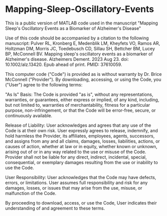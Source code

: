 # Mapping-Sleep-Oscillatory-Events
This is a public version of MATLAB code used in the manuscript "Mapping Sleep's Oscillatory Events as a Biomarker of Alzheimer's Disease"

Use of this code should be accompanied by a citation to the following manuscript: Pulver RL, Kronberg E, Medenblik LM, Kheyfets VO, Ramos AR, Holtzman DM, Morris JC, Toedebusch CD, Sillau SH, Bettcher BM, Lucey BP, McConnell BV. Mapping sleep's oscillatory events as a biomarker of Alzheimer's disease. Alzheimers Dement. 2023 Aug 23. doi: 10.1002/alz.13420. Epub ahead of print. PMID: 37610059.

This computer code ("Code") is provided as is without warranty by Dr. Brice McConnell ("Provider"). By downloading, accessing, or using the Code, you ("User") agree to the following terms:

"As Is" Basis: The Code is provided "as is", without any representations, warranties, or guarantees, either express or implied, of any kind, including, but not limited to, warranties of merchantability, fitness for a particular purpose, non-infringement, or that the Code will be error-free, secure, or continuously available.

Release of Liability: User acknowledges and agrees that any use of the Code is at their own risk. User expressly agrees to release, indemnify, and hold harmless the Provider, its affiliates, employees, agents, successors, and assigns from any and all claims, damages, losses, liabilities, actions, or causes of action, whether at law or in equity, whether known or unknown, arising out of or in any way related to the use or misuse of the Code. Provider shall not be liable for any direct, indirect, incidental, special, consequential, or exemplary damages resulting from the use or inability to use the Code.

User Responsibility: User acknowledges that the Code may have defects, errors, or limitations. User assumes full responsibility and risk for any damages, losses, or issues that may arise from the use, misuse, or malfunction of the Code.

By proceeding to download, access, or use the Code, User indicates their understanding of and agreement to these terms.
